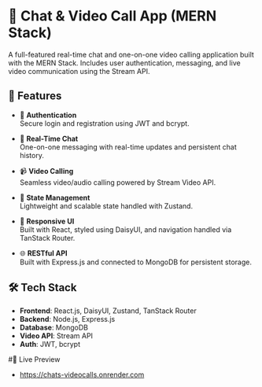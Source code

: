# 💬 Chat & Video Call App (MERN Stack)

A full-featured real-time chat and one-on-one video calling application built with the MERN Stack. Includes user authentication, messaging, and live video communication using the Stream API.

## 🚀 Features

- 🔐 **Authentication**  
  Secure login and registration using JWT and bcrypt.

- 💬 **Real-Time Chat**  
  One-on-one messaging with real-time updates and persistent chat history.

- 📹 **Video Calling**  
  Seamless video/audio calling powered by Stream Video API.

- 🧠 **State Management**  
  Lightweight and scalable state handled with Zustand.

- 🎨 **Responsive UI**  
  Built with React, styled using DaisyUI, and navigation handled via TanStack Router.

- 🌐 **RESTful API**  
  Built with Express.js and connected to MongoDB for persistent storage.

## 🛠️ Tech Stack

- **Frontend**: React.js, DaisyUI, Zustand, TanStack Router  
- **Backend**: Node.js, Express.js  
- **Database**: MongoDB  
- **Video API**: Stream API  
- **Auth**: JWT, bcrypt
  
#🔗 Live Preview
- https://chats-videocalls.onrender.com



